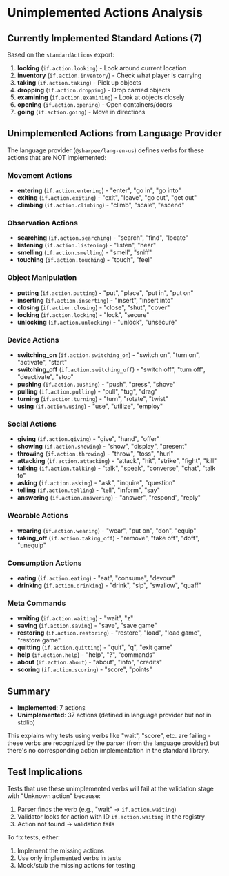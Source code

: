 # Unimplemented Actions Analysis

## Currently Implemented Standard Actions (7)

Based on the `standardActions` export:
1. **looking** (`if.action.looking`) - Look around current location
2. **inventory** (`if.action.inventory`) - Check what player is carrying
3. **taking** (`if.action.taking`) - Pick up objects
4. **dropping** (`if.action.dropping`) - Drop carried objects
5. **examining** (`if.action.examining`) - Look at objects closely
6. **opening** (`if.action.opening`) - Open containers/doors
7. **going** (`if.action.going`) - Move in directions

## Unimplemented Actions from Language Provider

The language provider (`@sharpee/lang-en-us`) defines verbs for these actions that are NOT implemented:

### Movement Actions
- **entering** (`if.action.entering`) - "enter", "go in", "go into"
- **exiting** (`if.action.exiting`) - "exit", "leave", "go out", "get out"
- **climbing** (`if.action.climbing`) - "climb", "scale", "ascend"

### Observation Actions
- **searching** (`if.action.searching`) - "search", "find", "locate"
- **listening** (`if.action.listening`) - "listen", "hear"
- **smelling** (`if.action.smelling`) - "smell", "sniff"
- **touching** (`if.action.touching`) - "touch", "feel"

### Object Manipulation
- **putting** (`if.action.putting`) - "put", "place", "put in", "put on"
- **inserting** (`if.action.inserting`) - "insert", "insert into"
- **closing** (`if.action.closing`) - "close", "shut", "cover"
- **locking** (`if.action.locking`) - "lock", "secure"
- **unlocking** (`if.action.unlocking`) - "unlock", "unsecure"

### Device Actions
- **switching_on** (`if.action.switching_on`) - "switch on", "turn on", "activate", "start"
- **switching_off** (`if.action.switching_off`) - "switch off", "turn off", "deactivate", "stop"
- **pushing** (`if.action.pushing`) - "push", "press", "shove"
- **pulling** (`if.action.pulling`) - "pull", "tug", "drag"
- **turning** (`if.action.turning`) - "turn", "rotate", "twist"
- **using** (`if.action.using`) - "use", "utilize", "employ"

### Social Actions
- **giving** (`if.action.giving`) - "give", "hand", "offer"
- **showing** (`if.action.showing`) - "show", "display", "present"
- **throwing** (`if.action.throwing`) - "throw", "toss", "hurl"
- **attacking** (`if.action.attacking`) - "attack", "hit", "strike", "fight", "kill"
- **talking** (`if.action.talking`) - "talk", "speak", "converse", "chat", "talk to"
- **asking** (`if.action.asking`) - "ask", "inquire", "question"
- **telling** (`if.action.telling`) - "tell", "inform", "say"
- **answering** (`if.action.answering`) - "answer", "respond", "reply"

### Wearable Actions
- **wearing** (`if.action.wearing`) - "wear", "put on", "don", "equip"
- **taking_off** (`if.action.taking_off`) - "remove", "take off", "doff", "unequip"

### Consumption Actions
- **eating** (`if.action.eating`) - "eat", "consume", "devour"
- **drinking** (`if.action.drinking`) - "drink", "sip", "swallow", "quaff"

### Meta Commands
- **waiting** (`if.action.waiting`) - "wait", "z"
- **saving** (`if.action.saving`) - "save", "save game"
- **restoring** (`if.action.restoring`) - "restore", "load", "load game", "restore game"
- **quitting** (`if.action.quitting`) - "quit", "q", "exit game"
- **help** (`if.action.help`) - "help", "?", "commands"
- **about** (`if.action.about`) - "about", "info", "credits"
- **scoring** (`if.action.scoring`) - "score", "points"

## Summary

- **Implemented**: 7 actions
- **Unimplemented**: 37 actions (defined in language provider but not in stdlib)

This explains why tests using verbs like "wait", "score", etc. are failing - these verbs are recognized by the parser (from the language provider) but there's no corresponding action implementation in the standard library.

## Test Implications

Tests that use these unimplemented verbs will fail at the validation stage with "Unknown action" because:
1. Parser finds the verb (e.g., "wait" → `if.action.waiting`)
2. Validator looks for action with ID `if.action.waiting` in the registry
3. Action not found → validation fails

To fix tests, either:
1. Implement the missing actions
2. Use only implemented verbs in tests
3. Mock/stub the missing actions for testing
